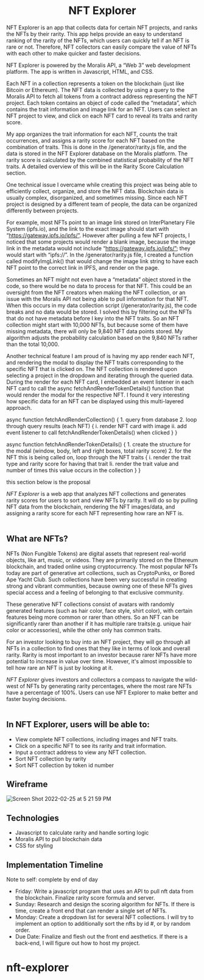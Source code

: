 <h1 align="center">NFT Explorer</h1>

NFT Explorer is an app that collects data for certain NFT projects, and ranks the NFTs by their rarity. This app helps provide an easy to understand ranking of the rarity of the NFTs, which users can quickly tell if an NFT is rare or not. Therefore, NFT collectors can easily compare the value of NFTs with each other to make quicker and faster decisions.

NFT Explorer is powered by the Moralis API, a “Web 3” web development platform. The app is written in Javascript, HTML, and CSS.

Each NFT in a collection represents a token on the blockchain (just like Bitcoin or Ethereum). The NFT data is collected by using a query to the Moralis API to fetch all tokens from a contract address representing the NFT project. Each token contains an object of code called the “metadata”, which contains the trait information and image link for an NFT. Users can select an NFT project to view, and click on each NFT card to reveal its traits and rarity score.

My app organizes the trait information for each NFT, counts the trait occurrences, and assigns a rarity score for each NFT based on the combination of traits. This is done in the /generator/rarity.js file, and the data is stored in the NFT Explorer database on the Moralis platform. The rarity score is calculated by the combined statistical probability of the NFT traits. A detailed overview of this will be in the Rarity Score Calculation section.

One technical issue I overcame while creating this project was being able to efficiently collect, organize, and store the NFT data. Blockchain data is usually complex, disorganized, and sometimes missing. Since each NFT project is designed by a different team of people, the data can be organized differently between projects.

For example, most NFTs point to an image link stored on InterPlanetary File System (ipfs.io), and the link to the exact image should start with “https://gateway.ipfs.io/ipfs/”. However after pulling a few NFT projects, I noticed that some projects would render a blank image, because the image link in the metadata would not include “https://gateway.ipfs.io/ipfs/”; they would start with “ipfs://”. In the /generator/rarity.js file, I created a function called modifyImgLink() that would change the image link string to have each NFT point to the correct link in IPFS, and render on the page. 

Sometimes an NFT might not even have a “metadata” object stored in the code, so there would be no data to process for that NFT. This could be an oversight from the NFT creators when making the NFT collection, or an issue with the Moralis API not being able to pull information for that NFT. When this occurs in my data collection script (/generator/rarity.js), the code breaks and no data would be stored. I solved this by filtering out the NFTs that do not have metadata before I key into the NFT traits. So an NFT collection might start with 10,000 NFTs, but because some of them have missing metadata, there will only be 9,840 NFT data points stored. My algorithm adjusts the probability calculation based on the 9,840 NFTs rather than the total 10,000.

Another technical feature I am proud of is having my app render each NFT, and rendering the modal to display the NFT traits corresponding to the specific NFT that is clicked on. The NFT collection is rendered upon selecting a project in the dropdown and iterating through the queried data. During the render for each NFT card, I embedded an event listener in each NFT card to call the async fetchAndRenderTokenDetails() function that would render the modal for the respective NFT. I found it very interesting how specific data for an NFT can be displayed using this multi-layered approach.

async function fetchAndRenderCollection() {
    1. query from database
    2. loop through query results (each NFT) {
        i. render NFT card with image
        ii. add event listener to call fetchAndRenderTokenDetails() when clicked
    }
}

async function fetchAndRenderTokenDetails() {
    1. create the structure for the modal (window, body, left and right boxes, total rarity score)
    2. for the NFT this is being called on, loop through the NFT traits {
        i. render the trait type and rarity score for having that trait
        Ii. render the trait value and number of times this value occurs in the collection 
    }
}



this section below is the proposal

*NFT Explorer* is a web app that analyzes NFT collections and generates rarity scores for users to sort and view NFTs by rarity. It will do so by pulling NFT data from the blockchain, rendering the NFT images/data, and assigning a rarity score for each NFT representing how rare an NFT is. <br><br>


## What are NFTs?

NFTs (Non Fungible Tokens) are digital assets that represent real-world objects, like art, music, or videos. They are primarily stored on the Ethereum blockchain, and traded online using cryptocurrency. The most popular NFTs today are part of generative art collections, such as CryptoPunks, or Bored Ape Yacht Club. Such collections have been very successful in creating strong and vibrant communities, because owning one of these NFTs gives special access and a feeling of belonging to that exclusive community.

These generative NFT collections consist of avatars with randomly generated features (such as hair color, face style, shirt color), with certain features being more common or rarer than others. So an NFT can be significantly rarer than another if it has multiple rare traits(e.g. unique hair color or accessories), while the other only has common traits.

For an investor looking to buy into an NFT project, they will go through all NFTs in a collection to find ones that they like in terms of look and overall rarity. Rarity is most important to an investor because rarer NFTs have more potential to increase in value over time. However, it's almost impossible to tell how rare an NFT is just by looking at it.

*NFT Explorer* gives investors and collectors a compass to navigate the wild-west of NFTs by generating rarity percentages, where the most rare NFTs have a percentage of 100%. Users can use NFT Explorer to make better and faster buying decisions. <br><br>


## In NFT Explorer, users will be able to: 
<ul>
  <li> View complete NFT collections, including images and NFT traits.</li>
  <li> Click on a specific NFT to see its rarity and trait information.</li>
  <li> Input a contract address to view any NFT collection. </li>
  <li> Sort NFT collection by rarity </li>
  <li> Sort NFT collection by token id number </li>
</ul>

## Wireframe
![Screen Shot 2022-02-25 at 5 21 59 PM](https://user-images.githubusercontent.com/96442866/155823441-6b331991-d556-49ff-8e45-dd89e242124f.png)



## Technologies
<ul>
  <li> Javascript to calculate rarity and handle sorting logic </li>
  <li> Moralis API to pull blockchain data </li>
  <li> CSS for styling </li>
</ul> 

## Implementation Timeline
Note to self: complete by end of day
<ul>
  <li>Friday: Write a javascript program that uses an API to pull nft data from the blockchain. Finalize rarity score formula and server.</l1>

  <li>Sunday: Research and design the scoring algorithm for NFTs. If there is time, create a front end that can render a single set of NFTs.</l1>

  <li>Monday: Create a dropdown list for several NFT collections. I will try to implement an option to additionally sort the nfts by id #, or by random order.</l1>

  <li>Due Date: Finalize and flesh out the front end aesthetics. If there is a back-end, I will figure out how to host my project.</l1>
</ul>


# nft-explorer
